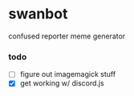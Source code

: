 # swanbot
confused reporter meme generator

### todo
- [ ] figure out imagemagick stuff
- [x] get working w/ discord.js
